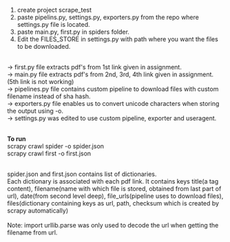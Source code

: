 1) create project scrape_test<br>
2) paste pipelins.py, settings.py, exporters.py from the repo where settings.py file is located.<br>
3) paste main.py, first.py in spiders folder.<br>
4) Edit the FILES_STORE in settings.py with path where you want the files to be downloaded.<br><br>

->  first.py file extracts pdf's from 1st link given in assignment.<br>
->  main.py file extracts pdf's from 2nd, 3rd, 4th link given in assignment.(5th link is not working)<br>
->  pipelines.py file contains custom pipeline to download files with custom filename instead of sha hash.<br>
->  exporters.py file enables us to convert unicode characters when storing the output using -o.<br>
->  settings.py was edited to use custom pipeline, exporter and useragent.<br><br>

<b>To run</b><br>
scrapy crawl spider -o spider.json<br>
scrapy crawl first -o first.json<br><br>

spider.json and first.json contains list of dictionaries.<br>
Each dictionary is associated with each pdf link. It contains keys title(a tag content), filename(name with which file is stored, obtained from last part of url), date(from second level deep), file_urls(pipeline uses to download files), files(dictionary containing keys as url, path, checksum which is created by scrapy automatically)
<br><br>
Note: import urllib.parse was only used to decode the url when getting the filename from url.
